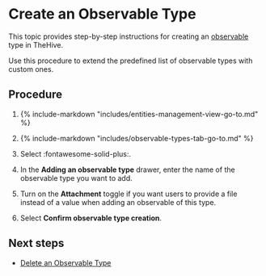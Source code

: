 # Create an Observable Type

<!-- md:permission `[admin] manageObservableTemplate` -->

This topic provides step-by-step instructions for creating an [observable](../../user-guides/analyst-corner/cases/observables/about-observables.md) type in TheHive.

Use this procedure to extend the predefined list of observable types with custom ones.

<h2>Procedure</h2>

1. {% include-markdown "includes/entities-management-view-go-to.md" %}

2. {% include-markdown "includes/observable-types-tab-go-to.md" %}

3. Select :fontawesome-solid-plus:.

4. In the **Adding an observable type** drawer, enter the name of the observable type you want to add.

5. Turn on the **Attachment** toggle if you want users to provide a file instead of a value when adding an observable of this type.

6. Select **Confirm observable type creation**.

<h2>Next steps</h2>

* [Delete an Observable Type](delete-an-observable-type.md)